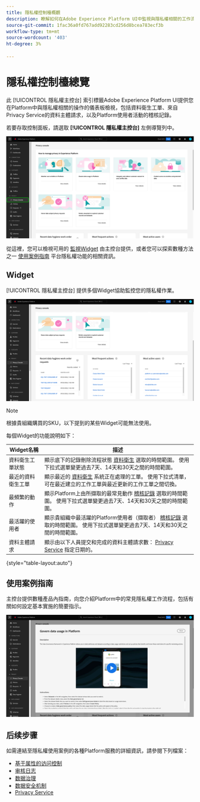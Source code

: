 ```yaml
---
title: 隱私權控制檯概觀
description: 瞭解如何在Adobe Experience Platform UI中監視與隱私權相關的工作流程。
source-git-commit: 1fac36a0fd767add92283cd256d8bcea783ecf3b
workflow-type: tm+mt
source-wordcount: '403'
ht-degree: 3%

---
```


# 隱私權控制檯總覽

此 [!UICONTROL 隱私權主控台] 索引標籤Adobe Experience Platform UI提供您在Platform中與隱私權相關的操作的儀表板檢視，包括資料衛生工單、來自Privacy Service的資料主體請求，以及Platform使用者活動的稽核記錄。

若要存取控制面板，請選取 **[!UICONTROL 隱私權主控台]** 左側導覽列中。

![影像顯示 [!UICONTROL 隱私權主控台] 在Platform UI的左側導覽器中選取](../images/governance-privacy-security/privacy-console/left-nav.png)

從這裡，您可以檢視可用的 [監視Widget](#widgets) 由主控台提供，或者您可以探索數種方法之一 [使用案例指南](#use-case-guides) 平台隱私權功能的相關資訊。

## Widget

[!UICONTROL 隱私權主控台] 提供多個Widget協助監控您的隱私權作業。

![影像顯示 [!UICONTROL 隱私權主控台] 在Platform UI的左側導覽器中選取](../images/governance-privacy-security/privacy-console/widgets.png)

>[!NOTE]
>
>根據貴組織購買的SKU，以下提到的某些Widget可能無法使用。

每個Widget的功能說明如下：

| Widget名稱 | 描述 |
| --- | --- |
| 資料衛生工單狀態 | 顯示底下的記錄刪除流程狀態 [資料衛生](../../hygiene/home.md) 選取的時間範圍。 使用下拉式選單變更過去7天、14天和30天之間的時間範圍。 |
| 最近的資料衛生工單 | 顯示最近的 [資料衛生](../../hygiene/home.md) 系統正在處理的工單。 使用下拉式清單，可在最近建立的工作工單與最近更新的工作工單之間切換。 |
| 最頻繁的動作 | 顯示Platform上由所擷取的最常見動作 [稽核記錄](./audit-logs/overview.md) 選取的時間範圍。 使用下拉式選單變更過去7天、14天和30天之間的時間範圍。 |
| 最活躍的使用者 | 顯示貴組織中最活躍的Platform使用者（擷取者） [稽核記錄](./audit-logs/overview.md) 選取的時間範圍。 使用下拉式選單變更過去7天、14天和30天之間的時間範圍。 |
| 資料主體請求 | 顯示由以下人員提交和完成的資料主體請求數： [Privacy Service](../../privacy-service/home.md) 指定日期的。 |

{style="table-layout:auto"}

## 使用案例指南

主控台提供數種產品內指南，向您介紹Platform中的常見隱私權工作流程，包括有關如何設定基本實施的簡要指示。

![影像顯示 [!UICONTROL 隱私權主控台] 在Platform UI的左側導覽器中選取](../images/governance-privacy-security/privacy-console/use-case-guide.png)

## 后续步骤

如需連結至隱私權使用案例的各種Platform服務的詳細資訊，請參閱下列檔案：

* [基于属性的访问控制](../../access-control/abac/overview.md)
* [审核日志](./audit-logs/overview.md)
* [数据治理](../../data-governance/home.md)
* [数据安全机制](../../hygiene/home.md)
* [Privacy Service](../../privacy-service/home.md)
